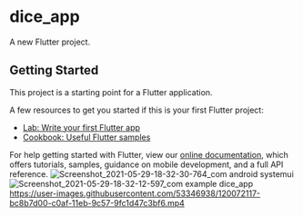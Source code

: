 # dice_app

A new Flutter project.

## Getting Started

This project is a starting point for a Flutter application.

A few resources to get you started if this is your first Flutter project:

- [Lab: Write your first Flutter app](https://flutter.dev/docs/get-started/codelab)
- [Cookbook: Useful Flutter samples](https://flutter.dev/docs/cookbook)

For help getting started with Flutter, view our
[online documentation](https://flutter.dev/docs), which offers tutorials,
samples, guidance on mobile development, and a full API reference.
![Screenshot_2021-05-29-18-32-30-764_com android systemui](https://user-images.githubusercontent.com/53346938/120071920-e3957f00-c0ae-11eb-86d8-6179559fc924.jpg)
![Screenshot_2021-05-29-18-32-12-597_com example dice_app](https://user-images.githubusercontent.com/53346938/120071983-248d9380-c0af-11eb-8bb2-f3b5346b7ec3.jpg)
https://user-images.githubusercontent.com/53346938/120072117-bc8b7d00-c0af-11eb-9c57-9fc1d47c3bf6.mp4
